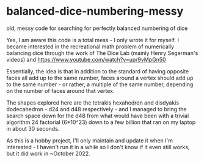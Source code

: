 # balanced-dice-numbering-messy
old, messy code for searching for perfectly balanced numbering of dice

Yes, I am aware this code is a total mess - I only wrote it for myself. I became interested in the recreational math problem of numerically balancing dice through the work of The Dice Lab (mainly Henry Segerman's videos) and https://www.youtube.com/watch?v=upr9vMpGn50

Essentially, the idea is that in addition to the standard of having opposite faces all add up to the same number, faces around a vertex should add up to the same number - or rather, a multiple of the same number, depending on the number of faces around that vertex.

The shapes explored here are the tetrakis hexahedron and disdyakis dodecahedron - d24 and d48 respectively - and I managed to bring the search space down for the d48 from what would have been with a trivial algorithm 24 factorial (6*10^23) down to a few billion that ran on my laptop in about 30 seconds.

As this is a hobby project, I'll only maintain and update it when I'm interested - I haven't run it in a while so I don't know if it even still works, but it did work in ~October 2022.
